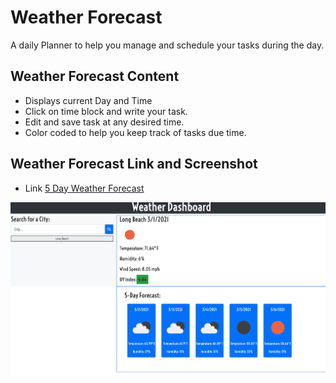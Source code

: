 # Weather Forecast
A daily Planner to help you manage and schedule your tasks during the day.

## Weather Forecast Content
* Displays current Day and Time 
* Click on time block and write your task.
* Edit and save task at any desired time.
* Color coded to help you keep track of tasks due time.





## Weather Forecast Link and Screenshot

* Link 
[5 Day Weather Forecast](https://jaimecedillo.github.io/weather-forecast/)


![Application Screenshot](https://github.com/jaimecedillo/weather-forecast/blob/main/screenshot.png)